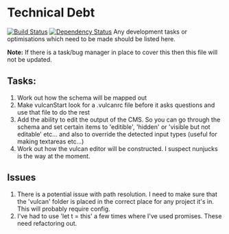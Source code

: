 # Technical Debt
[![Build Status](https://travis-ci.org/alexward1981/vulcan.svg?branch=master)](https://travis-ci.org/alexward1981/vulcan)
[![Dependency Status](https://gemnasium.com/alexward1981/vulcan.svg)](https://gemnasium.com/alexward1981/vulcan)
Any development tasks or optimisations which need to be made should be listed here.

**Note:** If there is a task/bug manager in place to cover this then this file will not be updated.

## Tasks:
1. Work out how the schema will be mapped out
2. Make vulcanStart look for a .vulcanrc file before it asks questions and use that file to do the rest
3. Add the ability to edit the output of the CMS. So you can go through the schema and set certain items to 'editible', 'hidden' or 'visible but not editable' etc... and also to override the detected input types (useful for making textareas etc...)
4. Work out how the vulcan editor will be constructed. I suspect nunjucks is the way at the moment.
## Issues
1. There is a potential issue with path resolution. I need to make sure that the 'vulcan' folder is placed in the correct place for any project it's in. This will probably require config.
2. I've had to use 'let t = this' a few times where I've used promises. These need refactoring out.

